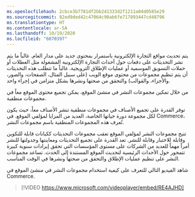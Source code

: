 ```yaml
---
ms.openlocfilehash: 2cbce3b7781df2bb241333d2f1211a04d0585e29
ms.sourcegitcommit: 82ed9ded42c47064c90ab6fe717893447cd48796
ms.translationtype: HT
ms.contentlocale: ar-SA
ms.lasthandoff: 10/19/2020
ms.locfileid: "6070397"
---
```

يتم تحديث مواقع التجارة الإلكترونية باستمرار بمحتوى جديد على مدار العام. غالباً ما يتم نشر التحديثات على دفعات حول أحداث التجارة الإلكترونية المشغولة مثل العطلات أو حملات التسويق الموسمية أو عمليات الإطلاق الترويجية. غالباً ما تتطلب هذه التحديثات أن يتم تنظيم مجموعات من محتوى موقع الويب (على سبيل المثال، الصفحات، والصور، والأجزاء، والقوالب) والتحقق من صحتها ونشرها بشكل متزامن في إجراء واحد.

من خلال تمكين مجموعات النشر في منشئ الموقع، يمكن تجميع محتوى الموقع معاً في مجموعات منطقية. 

توفر القدرة على تجميع الأصناف في مجموعات منطقية تنشر الأصناف معاً، حيث يكون لكل مجموعة دورة حياتها الخاصة، العديد من المزايا لمؤلفي الموقع. في Commerce، تُعرف هذه المجموعات المنطقية باسم مجموعات النشر. 

تتيح مجموعات النشر لمؤلفي الموقع تعقب مجموعات التحديثات ككيانات قابلة للتكوين وقابلة للاختبار وقابلة للنشر. تعد القدرة على تجميع التحديثات ومعاينتها وجدولتها للنشر أمراً مهماً للعديد من الشركات على مستوى المؤسسات التي تحقق إيرادات سنوية كبيرة تتمحور حول الأحداث الرئيسية لتحديث الموقع المستندة إلى الحدث. تساعد مجموعات النشر على تنظيم عمليات الإطلاق والتحقق من صحتها ونشرها في الوقت المناسب. 

شاهد الفيديو التالي للتعرف على كيفية استخدام مجموعات النشر في منشئ الموقع في Commerce.


 > [!VIDEO https://www.microsoft.com/videoplayer/embed/RE4AJHD]


